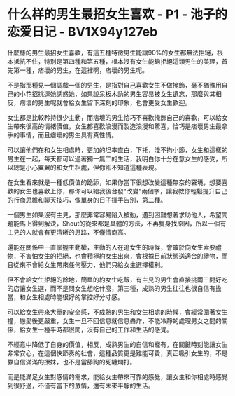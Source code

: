 # 什么样的男生最招女生喜欢 - P1 - 池子的恋爱日记 - BV1X94y127eb

什麼樣的男生最招女生喜歡，有這五種特徵男生能讓90%的女生都無法拒絕，根本抵抗不住，特別是第四種和第五種，根本沒有女生能夠拒絕這類男生的美理，首先第一種，痞壞的男生，在這裡啊，痞壞的男生呢。

不是指那種見一個調戲一個的男生，是指對自己喜歡女生不做掩飾，毫不猶豫用自己的小花招挑逗她誘惑她，如果說呆板木訥的男生容易被女生遺忘，那麼與其相反，痞壞的男生呢就會給女生留下深刻的印象，也會更受女生歡迎。

女生都是比較矜持很少主動，而痞壞的男生恰巧不喜歡掩飾自己的喜歡，可以給女生帶來很高的情緒價值，女生都喜歡浪漫而製造浪漫和驚喜，恰巧是痞壞男生最拿手的事情，而且痞壞的男生具有真性情。

可以讓他們在和女生相處時，更加的坦率直白，下托，淺不拘小節，女生和這樣的男生在一起，每天都可以過著獨一無二的生活，我明白你十分在意女生的感受，所以總是小心翼翼的和女生相處，但你卻不知道這種表現。

在女生看來就是一種低價值的跪舔，如果你當下很想改變這種無奈的窘境，想要喜歡的女生也喜歡上你，那你可以給我後台發"改變"兩個字，讓我教你輕鬆提升自己的行商思維和聊天技巧，像單身的日子揮手告別，第二種。

一個男生如果沒有主見，那麼非常容易陷入被動，遇到困難想著求助他人，希望問題能馬上得到解決，Shout的從來都是具體的方法，不再隻身找原因，所以一個有主見的人就會有更清晰的思路，不僅情商高。

還能在關係中一直掌握主動權，主動的人在追女生的時候，會敢於向女生索要禮物，不害怕女生的拒絕，也會積極約女生出來，會根據目前狀態送適合的禮物，而且從來不會給女生帶來任何壓力，他們只給女生選擇權利。

但不會給女生拒絕的餘地，簡單的約女生吃飯，有主見的男生會直接挑兩三間好吃的店讓女生選，而不是問女生想吃什麼，第三種，成熟的男生往往也很自信有擔當，和女生相處時能很好的掌控好分寸感。

可以給女生帶來大量的安全感，不成熟的男生和女生相處的時候，會經常圍著女生撞，戀愛後更嚴重，女生一旦不回信息就信息轟炸，不能冷靜的處理男女之間的關係，給女生一種平時都很閒，沒有自己的工作和生活的感覺。

不經意中降低了自身的價值，相反，成熟男生的自信和寵有，在關鍵時刻能讓女生非常安心，在這個快節奏的社會，這種品質更是難能可貴，真正吸引女生的，不是靠自信滿滿的撩妹，也不是當舔狗的死纏爛打。

而是能滿足女生對感情的需求，能給女生帶來可靠的感覺，讓女生和你相處時感覺到很舒適，不僅有當下的激情，還有未來平靜的生活。